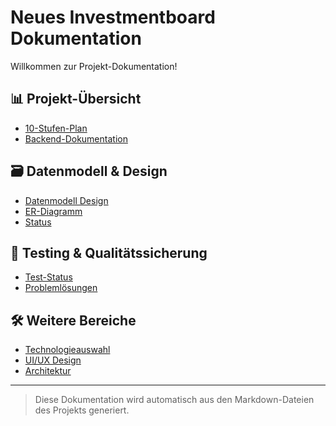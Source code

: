 # Neues Investmentboard Dokumentation

Willkommen zur Projekt-Dokumentation!

## 📊 Projekt-Übersicht
- [10-Stufen-Plan](/uebersicht)
- [Backend-Dokumentation](/backend-doku)

## 🗃️ Datenmodell & Design
- [Datenmodell Design](/datenmodell/)
- [ER-Diagramm](/datenmodell/er-diagramm)
- [Status](/datenmodell/status)

## 🧪 Testing & Qualitätssicherung
- [Test-Status](/testing/)
- [Problemlösungen](/testing/problem-loesungen)

## 🛠️ Weitere Bereiche
- [Technologieauswahl](/technologie)
- [UI/UX Design](/ui-ux)
- [Architektur](/architektur)

---

> Diese Dokumentation wird automatisch aus den Markdown-Dateien des Projekts generiert.
